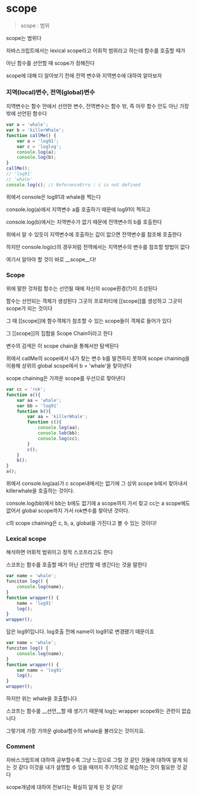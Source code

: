 # scope

> scope : 범위

scope는 범위다

자바스크립트에서는 lexical scope라고 어휘적 범위라고 하는데 함수를 호출할 때가  

아닌 함수를 선언할 때 scope가 정해진다  

scope에 대해 더 알아보기 전에 전역 변수와 지역변수에 대하여 알아보자  

### 지역(local)변수, 전역(global)변수

지역변수는 함수 안에서 선언한 변수, 전역변수는 함수 밖, 즉 아무 함수 안도 아닌 가장 밖에 선언된 함수다

```js
var a = 'whale';
var b = 'killerWhale';
function callMe() {
    var a = 'log91';
    var c = 'loglog';
    console.log(a);
    console.log(b);
}
callMe();
// 'log91'
// 'whale'
console.log(c); // ReferenceErro : c is not defined

```

위에서 console은 log91과 whale을 찍는다  

console.log(a)에서 지역변수 a를 호출하기 때문에 log91이 찍히고  

console.log(b)에서는 지역변수가 없기 때문에 전역변수의 b를 호출한다  

위에서 알 수 있듯이 지역변수에 호출하는 값이 없으면 전역변수를 참조해 호출한다  

하지만 console.log(c)의 경우처럼 전역에서는 지역변수의 변수를 참조할 방법이 없다  

여기서 알아야 할 것이 바로 __scope__다!  

### Scope

위에 말한 것처럼 함수는 선언될 때에 자신의 scope환경(?)이 조성된다  

함수는 선언되는 객체가 생성된다 그곳의 프로퍼티에 [[scope]]를 생성하고 그곳이 scope가 되는 것이다  

그 때 [[scope]]에 함수객체가 참조할 수 있는 scope들이 객체로 들어가 있다  

그 [[scope]]의 집합을 Scope Chain이라고 한다  

변수의 검색은 이 scope chain을 통해서만 탐색된다  

위에서 callMe의 scope에서 내가 찾는 변수 b를 발견하지 못하여 scope chaining을 이용해 상위의 global scope에서 b = 'whale'을 찾아낸다  

scope chaining은 가까운 scope를 우선으로 찾아낸다

```js
var cc = 'rok';
function a(){
    var aa = 'whale';
    var bb = 'log91'
    function b(){
        var aa = 'killerWhale';
        function c(){
            console.log(aa);
            console.lob(bb);
            console.log(cc);
        }
        c();
    }
    b();
}
a();
```

위에서 console.log(aa)가 c scope내에서는 없기에 그 상위 scope b에서 찾아내서 killerwhale을 호출하는 것이다. 

console.log(bb)에서 bb는 b에도 없기에 a scope까지 가서 찾고 cc는 a scope에도 없어서 global scope까지 가서 rok변수를 찾아낸 것이다. 

c의 scope chaining은  c, b, a, global을 가진다고 볼 수 있는 것이다!  

### Lexical scope

해석하면 어휘적 범위이고 정적 스코프라고도 한다  

스코프는 함수를 호출할 때가 아닌 선언할 때 생긴다는 것을 말한다  

```js
var name = 'whale';
funciton log() {
	console.log(name);
}
function wrapper() {
    name = 'log91'
    log();
}
wrapper();
```

답은 log91입니다. log호출 전에 name이 log91로 변경됐기 때문이죠

```js
var name = 'whale';
funciton log() {
	console.log(name);
}
function wrapper() {
    var name = 'log91'
    log();
}
wrapper();
```

하지만 위는 whale을 호출합니다  

스코프는 함수를 __선언__할 때 생기기 때문에 log는 wrapper scope와는 관련이 없습니다  

그렇기에 가장 가까운 global함수의 whale을 불러오는 것이지요.  



### Comment

자바스크립트에 대하여 공부할수록 그냥 느낌으로 그럴 것 같던 것들에 대하여 알게 되는 것 같다  이것을 내가 설명할 수 있을 때까지 주기적으로 복습하는 것이 필요한 것 같다  

scope개념에 대하여 전보다는 확실히 알게 된 것 같다!

